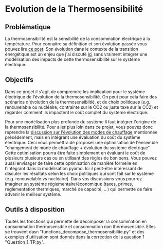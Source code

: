 # Evolution de la Thermosensibilité

## Problématique
La thermosensibilité est la sensibilité de la consommation électrique à la température.
Pour connaitre sa définition et son évolution passée vous pouvez lire [ce post](https://www.energy-alternatives.eu/2019/05/24/variabilite-de-la-consommation-electrique-et-thermo-sensibilite/). 
Son évolution dans le contexte de la transition énergétique est un enjeu que j'ai discuté [ici](https://www.energy-alternatives.eu/2020/03/22/une-contribution-a-la-reflexion-sur-la-strategie-nationale-bas-carbone-dans-le-batiment-partie-1-quels-modes-de-chauffage-a-lhorizon-2050/) sans vraiment intégrer une modélisation des impacts de cette thermosensibilité sur le système électrique. 

## Objectifs

Dans ce projet il s'agit de comprendre les implication pour le système électrique de l'évolution de la thermosensibilité. On peut pour cela faire des scénarios d'évolution de la thermosensibiltié, et de choix politiques (e.g. renouvelable ou nucléaire, contrainte sur le CO2 ou juste taxe sur le CO2) et regarder comment ils impactent le coût complet du système électrique. 

Pour une modélisation plus profonde du système il faut intégrer l'origine de la thermosensibilité. Pour aller plus loin dans ce projet, vous pouvez donc reprendre la [discussion sur l'évolution des modes de chauffage]((https://www.energy-alternatives.eu/2020/03/22/une-contribution-a-la-reflexion-sur-la-strategie-nationale-bas-carbone-dans-le-batiment-partie-1-quels-modes-de-chauffage-a-lhorizon-2050/)) mentionnée précédement, 
mais en intégrant une évaluation du coût du système électrique. 
Ceci vous permettra de proposer une optimisation de l'ensemble "changement de mode de chauffage + évolution du système électrique". Cette optimisation pourra être faite simplement en évaluant le coût de plusieurs plusieurs cas ou en utilisant des règles de bon sens. 
Vous pouvez aussi envisager de faire cette optimisation de manière formelle en l'intégrant dans la modélisation pyomo. Ici il peut-être intéressant de discuter les résultats selon les choix politiques qui sont fait sur le système (e.g. renouvelable vs nucléaire).
Dans vos discussions vous pourrez imaginer un système réglementaire/économique (taxes, primes, réglementation thermiques, marché de capacité, ...) qui permette de faire advenir le meilleur système. 

## Outils à disposition 

Toutes les fonctions qui permette de décomposer la consommation en consommation thermosensible et consommation non thermosensible. Elles se trouvent dasn "functions_decompose_thermosensibilite.py" et des exemples d'utilisation sont donnés dans la correction de la question 1 "Question_1_TP.py". 